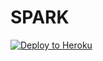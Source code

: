 # SPARK



[![Deploy to Heroku](https://www.herokucdn.com/deploy/button.png)](https://heroku.com/deploy)
